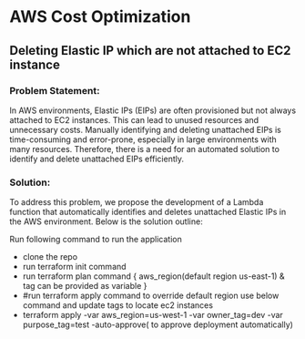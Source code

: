 # AWS Cost Optimization 

## Deleting Elastic IP which are not attached to EC2 instance  

### Problem Statement:
In AWS environments, Elastic IPs (EIPs) are often provisioned but not always attached to EC2 instances. This can lead to unused resources and unnecessary costs. Manually identifying and deleting unattached EIPs is time-consuming and error-prone, especially in large environments with many resources. Therefore, there is a need for an automated solution to identify and delete unattached EIPs efficiently.

### Solution:
To address this problem, we propose the development of a Lambda function that automatically identifies and deletes unattached Elastic IPs in the AWS environment. Below is the solution outline:


Run following command to run the application
- clone the repo
- run terraform init command
- run terraform plan command { aws_region(default region us-east-1)  & tag can be provided as variable }
- #run terraform apply command to override default region use below command and update tags to locate ec2 instances
- terraform apply -var aws_region=us-west-1 -var owner_tag=dev -var purpose_tag=test -auto-approve( to approve deployment automatically)


